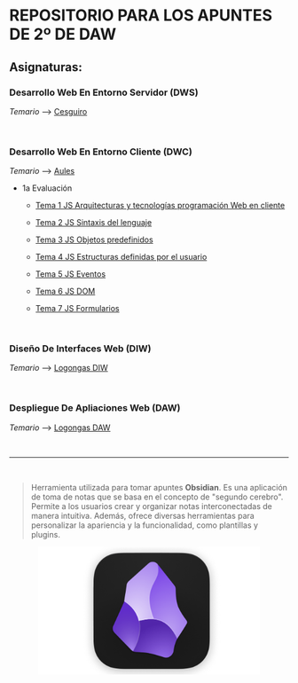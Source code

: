 # REPOSITORIO PARA LOS APUNTES DE 2º DE DAW

## Asignaturas:

### Desarrollo Web En Entorno Servidor __(DWS)__
*Temario* --> [Cesguiro](https://cesguiro.es/doku.php/clase/daw/dws/start)

<br>

### Desarrollo Web En Entorno Cliente __(DWC)__
*Temario* --> [Aules](https://aules.edu.gva.es/fp/course/view.php?id=137179)

-  1a Evaluación

    - [Tema 1 JS Arquitecturas y tecnologías programación Web en cliente](./2-Desarrollo%20Web%20En%20Entorno%20Cliente/.temario/1a%20Evaluacion/Tema%201%20JS%20Arquitecturas%20y%20tecnologías%20programación%20Web%20en%20cliente.pdf)

    - [Tema 2 JS Sintaxis del lenguaje](./2-Desarrollo%20Web%20En%20Entorno%20Cliente/.temario/1a%20Evaluacion/Tema%202%20JS%20Sintaxis%20del%20lenguaje.pdf)

    - [Tema 3 JS Objetos predefinidos](./2-Desarrollo%20Web%20En%20Entorno%20Cliente/.temario/1a%20Evaluacion/Tema%203%20JS%20Objetos%20predefinidos.pdf)

    - [Tema 4 JS Estructuras definidas por el usuario](./2-Desarrollo%20Web%20En%20Entorno%20Cliente/.temario/1a%20Evaluacion/Tema%204%20JS%20Estructuras%20definidas%20por%20el%20usuario.pdf)

    - [Tema 5 JS Eventos](./2-Desarrollo%20Web%20En%20Entorno%20Cliente/.temario/1a%20Evaluacion/Tema%205%20JS%20Eventos.pdf)
    - [Tema 6 JS DOM](./2-Desarrollo%20Web%20En%20Entorno%20Cliente/.temario/1a%20Evaluacion/Tema%206%20JS%20El%20DOM.pdf)
    - [Tema 7 JS Formularios](./2-Desarrollo%20Web%20En%20Entorno%20Cliente/.temario/1a%20Evaluacion/Tema%207%20JS%20Formularios.pdf)

<br>

### Diseño De Interfaces Web __(DIW)__
*Temario* --> [Logongas DIW](https://logongas.es/doku.php?id=clase:daw:diw:start)

<br>

### Despliegue De Apliaciones Web __(DAW)__
*Temario* --> [Logongas DAW](https://logongas.es/doku.php?id=clase:daw:daw:start)

<br>

---

<br>

> Herramienta utilizada para tomar apuntes __Obsidian__. Es una aplicación de toma de notas que se basa en el concepto de "segundo cerebro". Permite a los usuarios crear y organizar notas interconectadas de manera intuitiva. Además, ofrece diversas herramientas para personalizar la apariencia y la funcionalidad, como plantillas y plugins.

<p align="center">
    <img src="./.utilities/images/obsidian.png" alt="Obsidian Logo" width="400">
</p>



